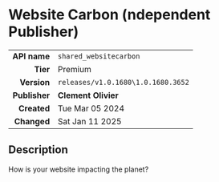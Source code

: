 # Website Carbon (ndependent Publisher)
| | |
|-:|-|
|**API name**|`shared_websitecarbon`|
|**Tier**|Premium|
|**Version**|`releases/v1.0.1680\1.0.1680.3652`|
|**Publisher**|**Clement Olivier**|
|**Created**|Tue Mar 05 2024|
|**Changed**|Sat Jan 11 2025|

## Description
How is your website impacting the planet?
